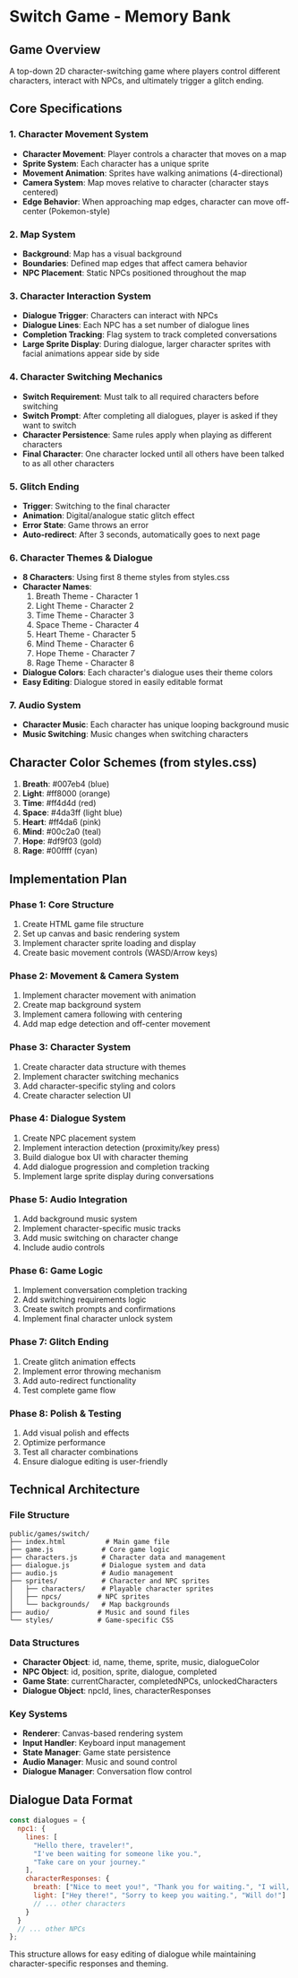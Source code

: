 # Switch Game - Memory Bank

## Game Overview
A top-down 2D character-switching game where players control different characters, interact with NPCs, and ultimately trigger a glitch ending.

## Core Specifications

### 1. Character Movement System
- **Character Movement**: Player controls a character that moves on a map
- **Sprite System**: Each character has a unique sprite
- **Movement Animation**: Sprites have walking animations (4-directional)
- **Camera System**: Map moves relative to character (character stays centered)
- **Edge Behavior**: When approaching map edges, character can move off-center (Pokemon-style)

### 2. Map System
- **Background**: Map has a visual background
- **Boundaries**: Defined map edges that affect camera behavior
- **NPC Placement**: Static NPCs positioned throughout the map

### 3. Character Interaction System
- **Dialogue Trigger**: Characters can interact with NPCs
- **Dialogue Lines**: Each NPC has a set number of dialogue lines
- **Completion Tracking**: Flag system to track completed conversations
- **Large Sprite Display**: During dialogue, larger character sprites with facial animations appear side by side

### 4. Character Switching Mechanics
- **Switch Requirement**: Must talk to all required characters before switching
- **Switch Prompt**: After completing all dialogues, player is asked if they want to switch
- **Character Persistence**: Same rules apply when playing as different characters
- **Final Character**: One character locked until all others have been talked to as all other characters

### 5. Glitch Ending
- **Trigger**: Switching to the final character
- **Animation**: Digital/analogue static glitch effect
- **Error State**: Game throws an error
- **Auto-redirect**: After 3 seconds, automatically goes to next page

### 6. Character Themes & Dialogue
- **8 Characters**: Using first 8 theme styles from styles.css
- **Character Names**: 
  1. Breath Theme - Character 1
  2. Light Theme - Character 2  
  3. Time Theme - Character 3
  4. Space Theme - Character 4
  5. Heart Theme - Character 5
  6. Mind Theme - Character 6
  7. Hope Theme - Character 7
  8. Rage Theme - Character 8
- **Dialogue Colors**: Each character's dialogue uses their theme colors
- **Easy Editing**: Dialogue stored in easily editable format

### 7. Audio System
- **Character Music**: Each character has unique looping background music
- **Music Switching**: Music changes when switching characters

## Character Color Schemes (from styles.css)
1. **Breath**: #007eb4 (blue)
2. **Light**: #ff8000 (orange) 
3. **Time**: #ff4d4d (red)
4. **Space**: #4da3ff (light blue)
5. **Heart**: #ff4da6 (pink)
6. **Mind**: #00c2a0 (teal)
7. **Hope**: #df9f03 (gold)
8. **Rage**: #00ffff (cyan)

## Implementation Plan

### Phase 1: Core Structure
1. Create HTML game file structure
2. Set up canvas and basic rendering system
3. Implement character sprite loading and display
4. Create basic movement controls (WASD/Arrow keys)

### Phase 2: Movement & Camera System
1. Implement character movement with animation
2. Create map background system
3. Implement camera following with centering
4. Add map edge detection and off-center movement

### Phase 3: Character System
1. Create character data structure with themes
2. Implement character switching mechanics
3. Add character-specific styling and colors
4. Create character selection UI

### Phase 4: Dialogue System
1. Create NPC placement system
2. Implement interaction detection (proximity/key press)
3. Build dialogue box UI with character theming
4. Add dialogue progression and completion tracking
5. Implement large sprite display during conversations

### Phase 5: Audio Integration
1. Add background music system
2. Implement character-specific music tracks
3. Add music switching on character change
4. Include audio controls

### Phase 6: Game Logic
1. Implement conversation completion tracking
2. Add switching requirements logic
3. Create switch prompts and confirmations
4. Implement final character unlock system

### Phase 7: Glitch Ending
1. Create glitch animation effects
2. Implement error throwing mechanism
3. Add auto-redirect functionality
4. Test complete game flow

### Phase 8: Polish & Testing
1. Add visual polish and effects
2. Optimize performance
3. Test all character combinations
4. Ensure dialogue editing is user-friendly

## Technical Architecture

### File Structure
```
public/games/switch/
├── index.html          # Main game file
├── game.js            # Core game logic
├── characters.js      # Character data and management
├── dialogue.js        # Dialogue system and data
├── audio.js           # Audio management
├── sprites/           # Character and NPC sprites
│   ├── characters/    # Playable character sprites
│   ├── npcs/         # NPC sprites
│   └── backgrounds/   # Map backgrounds
├── audio/            # Music and sound files
└── styles/           # Game-specific CSS
```

### Data Structures
- **Character Object**: id, name, theme, sprite, music, dialogueColor
- **NPC Object**: id, position, sprite, dialogue, completed
- **Game State**: currentCharacter, completedNPCs, unlockedCharacters
- **Dialogue Object**: npcId, lines, characterResponses

### Key Systems
- **Renderer**: Canvas-based rendering system
- **Input Handler**: Keyboard input management
- **State Manager**: Game state persistence
- **Audio Manager**: Music and sound control
- **Dialogue Manager**: Conversation flow control

## Dialogue Data Format
```javascript
const dialogues = {
  npc1: {
    lines: [
      "Hello there, traveler!",
      "I've been waiting for someone like you.",
      "Take care on your journey."
    ],
    characterResponses: {
      breath: ["Nice to meet you!", "Thank you for waiting.", "I will, thanks!"],
      light: ["Hey there!", "Sorry to keep you waiting.", "Will do!"]
      // ... other characters
    }
  }
  // ... other NPCs
};
```

This structure allows for easy editing of dialogue while maintaining character-specific responses and theming.